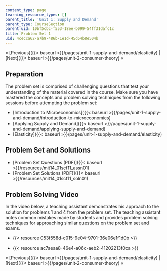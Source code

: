```yaml
---
content_type: page
learning_resource_types: []
parent_title: 'Unit 1: Supply and Demand'
parent_type: CourseSection
parent_uid: 10bf5cbc-f553-18ee-b099-54ff31dafc1c
title: Problem Set 1
uid: 4cecca62-a7b9-486b-1e1d-45d54b8e504b
---
```


« [Previous]({{< baseurl >}}/pages/unit-1-supply-and-demand/elasticity) | [Next]({{< baseurl >}}/pages/unit-2-consumer-theory) »

Preparation
-----------

The problem set is comprised of challenging questions that test your understanding of the material covered in the course. Make sure you have mastered the concepts and problem solving techniques from the following sessions before attempting the problem set:

*   [Introduction to Microeconomics]({{< baseurl >}}/pages/unit-1-supply-and-demand/introduction-to-microeconomics)
*   [Applying Supply and Demand]({{< baseurl >}}/pages/unit-1-supply-and-demand/applying-supply-and-demand)
*   [Elasticity]({{< baseurl >}}/pages/unit-1-supply-and-demand/elasticity)

Problem Set and Solutions
-------------------------

*   [Problem Set Questions (PDF)]({{< baseurl >}}/resources/mit14_01scf11_assn01)
*   [Problem Set Solutions (PDF)]({{< baseurl >}}/resources/mit14_01scf11_soln01)

Problem Solving Video
---------------------

In the video below, a teaching assistant demonstrates his approach to the solution for problems 1 and 4 from the problem set. The teaching assistant notes common mistakes made by students and provides problem solving techniques for approaching similar questions on the problem set and exams.

*   {{< resource 053f558d-c015-9e04-9701-36e06e1f1d0b >}}

*   {{< resource ac7aeaa8-46e4-a06c-aeb2-41202213f0ca >}}

« [Previous]({{< baseurl >}}/pages/unit-1-supply-and-demand/elasticity) | [Next]({{< baseurl >}}/pages/unit-2-consumer-theory) »